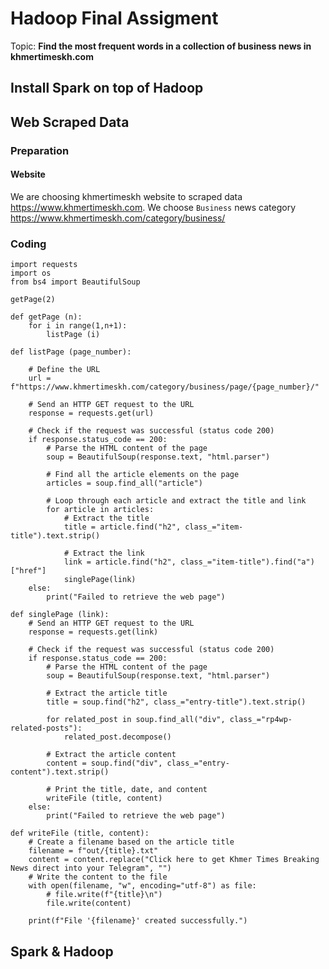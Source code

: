 # Hadoop Final Assigment
Topic: **Find the most frequent words in a collection of business news in khmertimeskh.com**
## Install Spark on top of Hadoop
## Web Scraped Data
### Preparation
#### Website
We are choosing khmertimeskh website to scraped data https://www.khmertimeskh.com.
We choose `Business` news category https://www.khmertimeskh.com/category/business/
### Coding 
```
import requests
import os
from bs4 import BeautifulSoup
```

```
getPage(2)
```

```
def getPage (n):
    for i in range(1,n+1):
        listPage (i)
```

```
def listPage (page_number):
        
    # Define the URL
    url = f"https://www.khmertimeskh.com/category/business/page/{page_number}/"

    # Send an HTTP GET request to the URL
    response = requests.get(url)

    # Check if the request was successful (status code 200)
    if response.status_code == 200:
        # Parse the HTML content of the page
        soup = BeautifulSoup(response.text, "html.parser")
        
        # Find all the article elements on the page
        articles = soup.find_all("article")

        # Loop through each article and extract the title and link
        for article in articles:
            # Extract the title
            title = article.find("h2", class_="item-title").text.strip()
            
            # Extract the link
            link = article.find("h2", class_="item-title").find("a")["href"]
            singlePage(link)
    else:
        print("Failed to retrieve the web page")

```

```
def singlePage (link):
    # Send an HTTP GET request to the URL
    response = requests.get(link)

    # Check if the request was successful (status code 200)
    if response.status_code == 200:
        # Parse the HTML content of the page
        soup = BeautifulSoup(response.text, "html.parser")
        
        # Extract the article title
        title = soup.find("h2", class_="entry-title").text.strip()
        
        for related_post in soup.find_all("div", class_="rp4wp-related-posts"):
            related_post.decompose()
        
        # Extract the article content
        content = soup.find("div", class_="entry-content").text.strip()
        
        # Print the title, date, and content
        writeFile (title, content)
    else:
        print("Failed to retrieve the web page")
```

```
def writeFile (title, content):
    # Create a filename based on the article title
    filename = f"out/{title}.txt"
    content = content.replace("Click here to get Khmer Times Breaking News direct into your Telegram", "")
    # Write the content to the file
    with open(filename, "w", encoding="utf-8") as file:
        # file.write(f"{title}\n")
        file.write(content)
    
    print(f"File '{filename}' created successfully.")
```
## Spark & Hadoop

